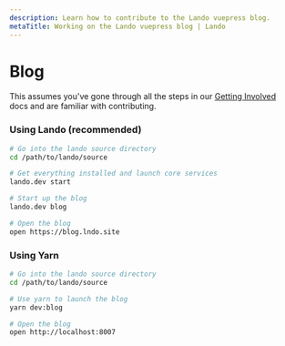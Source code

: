 ```yaml
---
description: Learn how to contribute to the Lando vuepress blog.
metaTitle: Working on the Lando vuepress blog | Lando
---
```


# Blog

This assumes you've gone through all the steps in our [Getting Involved](contributing) docs and are familiar with contributing.

### Using Lando (recommended)

```bash
# Go into the lando source directory
cd /path/to/lando/source

# Get everything installed and launch core services
lando.dev start

# Start up the blog
lando.dev blog

# Open the blog
open https://blog.lndo.site
```

### Using Yarn

```bash
# Go into the lando source directory
cd /path/to/lando/source

# Use yarn to launch the blog
yarn dev:blog

# Open the blog
open http://localhost:8007
```
